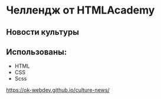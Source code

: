 # Челлендж от HTMLAcademy

## Новости культуры

## Использованы:
 + HTML
 + CSS
 + Scss


https://ok-webdev.github.io/culture-news/


